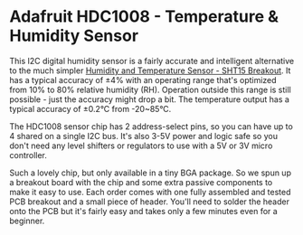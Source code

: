 <!--
title: Adafruit HDC1008
summary: This document completely plagerizes Adafruit's content.
author: Adafruit.com
date Created: March 17, 2016
date Modified:{{ file.mtime }}
filename: adafruit-hdc1008.md
-->

# Adafruit HDC1008 - Temperature & Humidity Sensor

This I2C digital humidity sensor is a fairly accurate and intelligent alternative to the much simpler [Humidity and Temperature Sensor - SHT15 Breakout](https://www.adafruit.com/products/1638). It has a typical accuracy of ±4% with an operating range that's optimized from 10% to 80% relative humidity (RH). Operation outside this range is still possible - just the accuracy might drop a bit. The temperature output has a typical accuracy of ±0.2°C from -20~85°C.

The HDC1008 sensor chip has 2 address-select pins, so you can have up to 4 shared on a single I2C bus. It's also 3-5V power and logic safe so you don't need any level shifters or regulators to use with a 5V or 3V micro controller.

Such a lovely chip, but only available in a tiny BGA package. So we spun up a breakout board with the chip and some extra passive components to make it easy to use. Each order comes with one fully assembled and tested PCB breakout and a small piece of header. You'll need to solder the header onto the PCB but it's fairly easy and takes only a few minutes even for a beginner.

